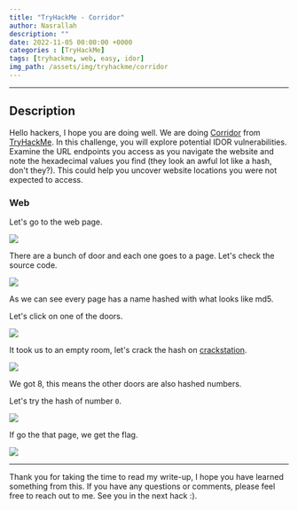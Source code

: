 ```yaml
---
title: "TryHackMe - Corridor"
author: Nasrallah
description: ""
date: 2022-11-05 00:00:00 +0000
categories : [TryHackMe]
tags: [tryhackme, web, easy, idor]
img_path: /assets/img/tryhackme/corridor
---
```


<div align="center"> <script src="https://tryhackme.com/badge/367641"></script> </div>

---


## **Description**

Hello hackers, I hope you are doing well. We are doing [Corridor](https://tryhackme.com/room/corridor) from [TryHackMe](https://tryhackme.com). In this challenge, you will explore potential IDOR vulnerabilities. Examine the URL endpoints you access as you navigate the website and note the hexadecimal values you find (they look an awful lot like a hash, don't they?). This could help you uncover website locations you were not expected to access.

### Web

Let's go to the web page.

![](1.png)

There are a bunch of door and each one goes to a page. Let's check the source code.

![](2.png)

As we can see every page has a name hashed with what looks like md5.

Let's click on one of the doors.

![](3.png)

It took us to an empty room, let's crack the hash on [crackstation](https://crackstation.net/).

![](4.png)

We got 8, this means the other doors are also hashed numbers.

Let's try the hash of number `0`.

![](5.png)

If go the that page, we get the flag.

![](6.png)

---

Thank you for taking the time to read my write-up, I hope you have learned something from this. If you have any questions or comments, please feel free to reach out to me. See you in the next hack :).
